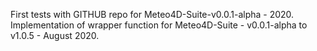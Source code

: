 First tests with GITHUB repo for Meteo4D-Suite-v0.0.1-alpha - 2020.
Implementation of wrapper function for Meteo4D-Suite - v0.0.1-alpha to v1.0.5 - August 2020.
